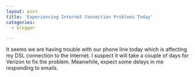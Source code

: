```yaml
---
layout: post
title: 'Experiencing Internet Connection Problems Today'
categories:
  - blogger

---
```


It seems we are having trouble with our phone line today which is affecting my DSL connection to the Internet.  I suspect it will take a couple of days for Verizon to fix the problem.  Meanwhile, expect some delays in me responding to emails.
